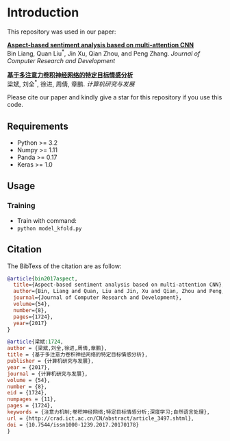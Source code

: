 # Introduction

This repository was used in our paper:  
  
[**Aspect-based sentiment analysis based on multi-attention CNN**](http://crad.ict.ac.cn/CN/10.7544/issn1000-1239.2017.20170178)
<br>
Bin Liang, Quan Liu<sup>*</sup>, Jin Xu, Qian Zhou, and Peng Zhang. *Journal of Computer Research and Development*

[**基于多注意力卷积神经网络的特定目标情感分析**](http://crad.ict.ac.cn/CN/10.7544/issn1000-1239.2017.20170178) 
<br>
梁斌, 刘全<sup>*</sup>, 徐进, 周倩, 章鹏. *计算机研究与发展*
  
Please cite our paper and kindly give a star for this repository if you use this code. 

## Requirements

* Python >= 3.2
* Numpy >= 1.11
* Panda >= 0.17
* Keras >= 1.0

## Usage

### Training
* Train with command:
* ```python model_kfold.py```


## Citation

The BibTexs of the citation are as follow:

```bibtex
@article{bin2017aspect,
  title={Aspect-based sentiment analysis based on multi-attention CNN},
  author={Bin, Liang and Quan, Liu and Jin, Xu and Qian, Zhou and Peng, Zhang},
  journal={Journal of Computer Research and Development},
  volume={54},
  number={8},
  pages={1724},
  year={2017}
}
```

```bibtex
@article{梁斌:1724,
author = {梁斌,刘全,徐进,周倩,章鹏},
title = {基于多注意力卷积神经网络的特定目标情感分析},
publisher = {计算机研究与发展},
year = {2017},
journal = {计算机研究与发展},
volume = {54},
number = {8},
eid = {1724},
numpages = {11},
pages = {1724},
keywords = {注意力机制;卷积神经网络;特定目标情感分析;深度学习;自然语言处理},
url = {http://crad.ict.ac.cn/CN/abstract/article_3497.shtml},
doi = {10.7544/issn1000-1239.2017.20170178}
}  
```


